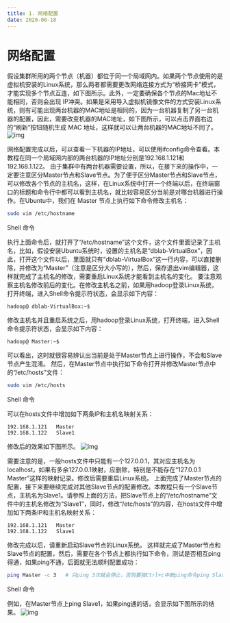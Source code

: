 ```yaml
---
title: 1. 网络配置
date: 2020-06-18
---
```


#  网络配置

假设集群所用的两个节点（机器）都位于同一个局域网内。如果两个节点使用的是虚拟机安装的Linux系统，那么两者都需要更改网络连接方式为“桥接网卡”模式，才能实现多个节点互连，如下图所示。此外，一定要确保各个节点的Mac地址不能相同，否则会出现 IP冲突。如果是采用导入虚拟机镜像文件的方式安装Linux系统，则有可能出现两台机器的MAC地址是相同的，因为一台机器复制了另一台机器的配置，因此，需要改变机器的MAC地址，如下图所示，可以点击界面右边的“刷新”按钮随机生成 MAC 地址，这样就可以让两台机器的MAC地址不同了。
![img](http://dblab.xmu.edu.cn/blog/wp-content/uploads/2020/07/hadoop-distributed-install01.png)

网络配置完成以后，可以查看一下机器的IP地址，可以使用ifconfig命令查看。本教程在同一个局域网内部的两台机器的IP地址分别是192.168.1.121和192.168.1.122。
由于集群中有两台机器需要设置，所以，在接下来的操作中，一定要注意区分Master节点和Slave节点。为了便于区分Master节点和Slave节点，可以修改各个节点的主机名，这样，在Linux系统中打开一个终端以后，在终端窗口的标题和命令行中都可以看到主机名，就比较容易区分当前是对哪台机器进行操作。在Ubuntu中，我们在 Master 节点上执行如下命令修改主机名：

```bash
sudo vim /etc/hostname
```

Shell 命令

执行上面命令后，就打开了“/etc/hostname”这个文件，这个文件里面记录了主机名，比如，假设安装Ubuntu系统时，设置的主机名是“dblab-VirtualBox”，因此，打开这个文件以后，里面就只有“dblab-VirtualBox”这一行内容，可以直接删除，并修改为“Master”（注意是区分大小写的），然后，保存退出vim编辑器，这样就完成了主机名的修改，需要重启Linux系统才能看到主机名的变化。
要注意观察主机名修改前后的变化。在修改主机名之前，如果用hadoop登录Linux系统，打开终端，进入Shell命令提示符状态，会显示如下内容：

```
hadoop@ dblab-VirtualBox:~$
```

修改主机名并且重启系统之后，用hadoop登录Linux系统，打开终端，进入Shell命令提示符状态，会显示如下内容：

```
hadoop@ Master:~$
```

可以看出，这时就很容易辨认出当前是处于Master节点上进行操作，不会和Slave节点产生混淆。
然后，在Master节点中执行如下命令打开并修改Master节点中的“/etc/hosts”文件：

```bash
sudo vim /etc/hosts
```

Shell 命令

可以在hosts文件中增加如下两条IP和主机名映射关系：

```
192.168.1.121   Master
192.168.1.122   Slave1
```

修改后的效果如下图所示。
![img](http://dblab.xmu.edu.cn/blog/wp-content/uploads/2020/07/hadoop-distributed-install02.png)

需要注意的是，一般hosts文件中只能有一个127.0.0.1，其对应主机名为localhost，如果有多余127.0.0.1映射，应删除，特别是不能存在“127.0.0.1 Master”这样的映射记录。修改后需要重启Linux系统。
上面完成了Master节点的配置，接下来要继续完成对其他Slave节点的配置修改。本教程只有一个Slave节点，主机名为Slave1。请参照上面的方法，把Slave节点上的“/etc/hostname”文件中的主机名修改为“Slave1”，同时，修改“/etc/hosts”的内容，在hosts文件中增加如下两条IP和主机名映射关系：

```
192.168.1.121   Master
192.168.1.122   Slave1
```

修改完成以后，请重新启动Slave节点的Linux系统。
这样就完成了Master节点和Slave节点的配置，然后，需要在各个节点上都执行如下命令，测试是否相互ping得通，如果ping不通，后面就无法顺利配置成功：

```bash
ping Master -c 3   # 只ping 3次就会停止，否则要按Ctrl+c中断ping命令ping Slave1 -c 3
```

Shell 命令

例如，在Master节点上ping Slave1，如果ping通的话，会显示如下图所示的结果。
![img](http://dblab.xmu.edu.cn/blog/wp-content/uploads/2020/07/hadoop-distributed-install03.png)